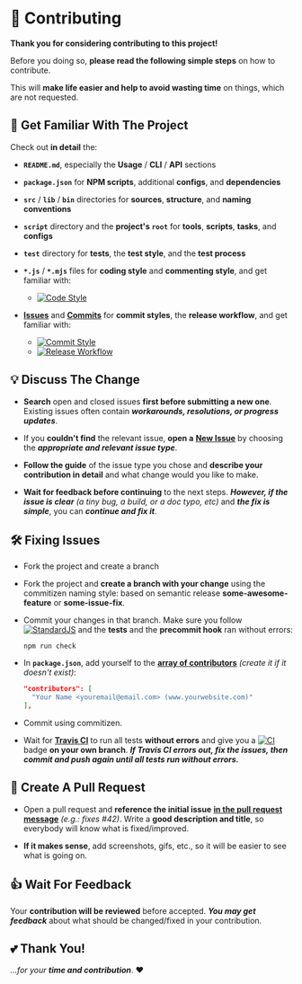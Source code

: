 # 🍻 Contributing

**Thank you for considering contributing to this project!**

Before you doing so, **please read the following simple steps** on how to contribute.

This will **make life easier and help to avoid wasting time** on things, which are not requested.

## 📑	Get Familiar With The Project

Check out **in detail** the:

 - **`README.md`**, especially the **Usage** / **CLI** / **API** sections
 
 - **`package.json`** for **NPM scripts**, additional **configs**, and **dependencies**
 
 - **`src`** / **`lib`** / **`bin`** directories for **sources**, **structure**, and **naming conventions**

 - **`script`** directory and the **project's `root`** for **tools**, **scripts**, **tasks**, and **configs**

 - **`test`** directory for **tests**, the **test style**, and the **test process**

 - **`*.js`** / **`*.mjs`** files for **coding style** and **commenting style**, and get familiar with:
 
   - [![Code Style][badge-code]][url-code]

  - [**Issues**][url-issues] and [**Commits**][url-commits] for **commit styles**, the **release workflow**, and get familiar with:
  
    - [![Commit Style][badge-commit]][url-commit]    
    - [![Release Workflow][badge-release]][url-release]
 
## 💡	Discuss The Change

 - **Search** open and closed issues **first before submitting a new one**. Existing issues often contain ***workarounds, resolutions, or progress updates***.

 - If you **couldn't find** the relevant issue, **open a** [**New Issue**][url-new-issue] by choosing the ***appropriate and relevant issue type***.
 
 - **Follow the guide** of the issue type you chose and **describe your contribution in detail** and what change would you like to make.

 - **Wait for feedback before continuing** to the next steps. ***However, if the issue is clear*** *(a tiny bug, a build, or a doc typo, etc)* and ***the fix is simple***, you can ***continue and fix it***.

## 🛠️ Fixing Issues

 - Fork the project and create a branch 

 - Fork the project and **create a branch with your change** using the commitizen naming style: 
 based on semantic release **some-awesome-feature** or **some-issue-fix**.

 - Commit your changes in that branch. Make sure you follow [![StandardJS][badge-code]][url-code] and the **tests** and the **precommit hook** ran without errors:
   
    ```
    npm run check
    ```

 - In **`package.json`**, add yourself to the [**array of contributors**][url-npm-contrib-doc] *(create it if it doesn't exist)*:
 
    ```json   
    "contributors": [
      "Your Name <youremail@email.com> (www.yourwebsite.com)"
    ],  
    ```
 
 - Commit using commitizen.

 - Wait for [**Travis CI**][url-ci] to run all tests **without errors** and give you a [![CI][badge-ci]][url-ci] badge **on your own branch**. ***If Travis CI errors out, fix the issues, then commit and push again until all tests run without errors.***

## 🏁 Create A Pull Request

 - Open a pull request and **reference the initial issue** [**in the pull request message**][url-pull-req-help] 
   *(e.g.: fixes #42)*. Write a **good description and title**, so everybody will know what is fixed/improved.

 - **If it makes sense**, add screenshots, gifs, etc., so it will be easier to see what is going on.

## 👍 Wait For Feedback

Your **contribution will be reviewed** before accepted. ***You may get feedback*** about what should be changed/fixed in your contribution.

## 💕 Thank You!

*...for your* ***time and contribution***. ❤️

  <!--- References ============================================================================ -->

  <!--- Badges -->
  [badge-code]:    https://img.shields.io/badge/style-standard-f1d300.svg?style=flat-square&logo=javascript
  [badge-commit]:  https://img.shields.io/badge/commit-commitizen-fe7d37.svg?style=flat-square&logo=git
  [badge-release]: https://img.shields.io/badge/&#11091;%20release-semantic--release-e10079.svg?style=flat-square
  [badge-ci]:      https://img.shields.io/badge/build-passing-brightgreen

  <!--- URLs -->
  [url-commits]:   https://github.com/richrdkng/github-template/commits
  [url-issues]:    https://github.com/richrdkng/github-template/issues
  [url-new-issue]: https://github.com/richrdkng/github-template/issues/new/choose
  [url-code]:      https://standardjs.com
  [url-commit]:    https://commitizen.github.io/cz-cli
  [url-release]:   https://semantic-release.gitbook.io/semantic-release
  [url-ci]:        https://travis-ci.org/richrdkng/github-template

  [url-bugs]:            https://github.com/richrdkng/github-template/issues
  [url-standard]:        https://standardjs.com
  [url-npm-contrib-doc]: https://docs.npmjs.com/files/package.json#people-fields-author-contributors
  [url-pull-req-help]:   https://blog.github.com/2013-05-14-closing-issues-via-pull-requests
  [url-dev-doc]:         https://github.com/richrdkng/github-template/blob/master/github/DEVELOPMENT.md
